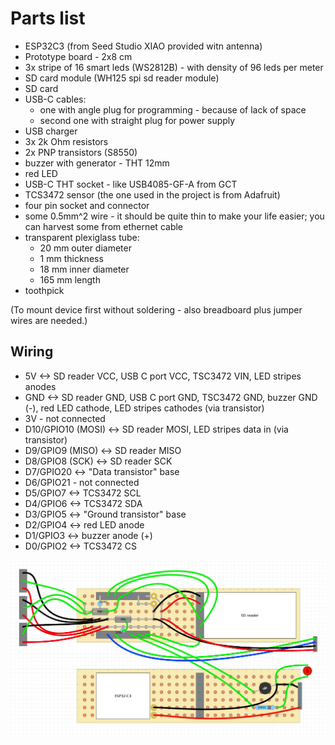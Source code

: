 # Parts list

- ESP32C3 (from Seed Studio XIAO provided witn antenna)
- Prototype board - 2x8 cm
- 3x stripe of 16 smart leds (WS2812B) - with density of 96 leds per meter
- SD card module (WH125 spi sd reader module)
- SD card
- USB-C cables:
  - one with angle plug for programming - because of lack of space
  - second one with straight plug for power supply
- USB charger
- 3x 2k Ohm resistors
- 2x PNP transistors (S8550)
- buzzer with generator - THT 12mm
- red LED
- USB-C THT socket - like USB4085-GF-A from GCT
- TCS3472 sensor (the one used in the project is from Adafruit)
- four pin socket and connector
- some 0.5mm^2 wire - it should be quite thin to make your life easier; you can harvest some from ethernet cable
- transparent plexiglass tube:
  - 20 mm outer diameter
  - 1 mm thickness
  - 18 mm inner diameter
  - 165 mm length
- toothpick

(To mount device first without soldering - also breadboard plus jumper wires are needed.)

## Wiring

- 5V <-> SD reader VCC, USB C port VCC, TSC3472 VIN, LED stripes anodes
- GND <-> SD reader GND, USB C port GND, TSC3472 GND, buzzer GND (-), red LED cathode, LED stripes cathodes (via transistor)
- 3V - not connected
- D10/GPIO10 (MOSI) <-> SD reader MOSI, LED stripes data in (via transistor)
- D9/GPIO9 (MISO) <-> SD reader MISO
- D8/GPIO8 (SCK) <-> SD reader SCK
- D7/GPIO20 <-> "Data transistor" base
- D6/GPIO21 - not connected
- D5/GPIO7 <-> TCS3472 SCL
- D4/GPIO6 <-> TCS3472 SDA
- D3/GPIO5 <-> "Ground transistor" base
- D2/GPIO4 <-> red LED anode
- D1/GPIO3 <-> buzzer anode (+)
- D0/GPIO2 <-> TCS3472 CS

![wiring](wiring.png)
